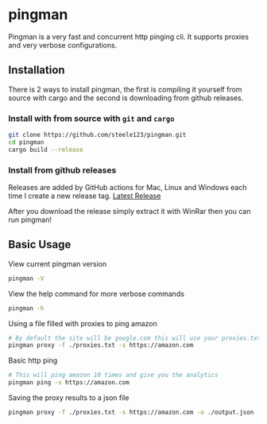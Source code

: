 # pingman
Pingman is a very fast and concurrent http pinging cli. It supports proxies and very verbose configurations.

## Installation
There is 2 ways to install pingman, the first is compiling it yourself from source with cargo and the second is downloading from github releases.

### Install with from source with `git` and `cargo`
```bash
git clone https://github.com/steele123/pingman.git
cd pingman
cargo build --release
```

### Install from github releases
Releases are added by GitHub actions for Mac, Linux and Windows each time I create a new release tag.
[Latest Release](https://github.com/steele123/pingman/releases/latest)

After you download the release simply extract it with WinRar then you can run pingman!

## Basic Usage
View current pingman version
```bash
pingman -V
```
View the help command for more verbose commands
```bash
pingman -h
```
Using a file filled with proxies to ping amazon
```bash
# By default the site will be google.com this will use your proxies.txt to ping all of them
pingman proxy -f ./proxies.txt -s https://amazon.com 
```
Basic http ping
```bash
# This will ping amazon 10 times and give you the analytics
pingman ping -s https://amazon.com
```
Saving the proxy results to a json file
```bash
pingman proxy -f ./proxies.txt -s https://amazon.com -o ./output.json
```